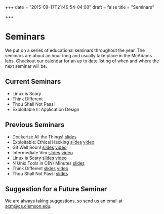 +++
date = "2015-09-17T21:49:54-04:00"
draft = false
title = "Seminars"

+++

Seminars
========

We put on a series of educational seminars throughout the year. The seminars are about an hour long and usually take place in the McAdams labs. Checkout our [calendar][] for an up to date listing of when and where the next seminar will be.

Current Seminars
----------------

- Linux is Scary
- Think Different
- Thou Shall Not Pass!
- Exploitable II: Application Design

Previous Seminars
-----------------

- Dockerize All the Things! [slides][docker-slides]
- Exploitable: Ethical Hacking [slides][exploitable-slides] [video][exploitable-video]
- Git Well Soon! [slides][git-slides] [video][git-video]
- Intermediate Vim [slides][vim-slides] [video][vim-video]
- Linux is Scary [slides][linux-slides] [video][linux-video]
- N Unix Tools in O(N) Minutes [slides][tools-slides]
- Think Different [slides][projects-slides] [video][projects-video]
- Thou Shall Not Pass! [slides][firewall-slides]

Suggestion for a Future Seminar
-------------------------------

We are always taking suggestions, so send us an email at <acm@cs.clemson.edu>.

[calendar]: https://www.google.com/calendar/embed?src=aeh6j0eubfdc3atqq44g7iigu8%40group.calendar.google.com&ctz=America/New_York

[linux-slides]: http://www.cs.clemson.edu/acm/presentations/?linux
[linux-video]: https://youtu.be/WYxmNHqFUNg
[git-slides]: http://www.cs.clemson.edu/acm/presentations/?git
[git-video]: https://youtu.be/w7Wg-7zL0K0
[projects-slides]: http://www.cs.clemson.edu/acm/presentations/?projects
[projects-video]: https://youtu.be/E9MkYpOEH60
[docker-slides]: http://www.cs.clemson.edu/acm/presentations/?docker
[exploitable-slides]: http://www.cs.clemson.edu/acm/presentations/?exploitable
[exploitable-video]: https://youtu.be/qksiuYYmWXs
[firewall-slides]: http://www.cs.clemson.edu/acm/presentations/?firewall
[tools-slides]: http://www.cs.clemson.edu/acm/presentations/?tools
[vim-slides]: http://www.cs.clemson.edu/acm/presentations/?vim
[vim-video]: https://youtu.be/v0W7JkzQAzA
